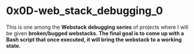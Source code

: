 # 0x0D-web_stack_debugging_0
<p>This is one among the <b>Webstack debugging series</b> of projects where I will be given <b>broken/bugged webstacks. The final goal is to come up with a Bash script that once executed, it will bring the webstack to a working state.</b></p>
